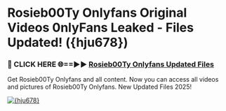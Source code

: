 # Rosieb00Ty Onlyfans Original Videos 0nlyFans Leaked - Files Updated! ({hju678})

<h3>🔴 CLICK HERE 🌐==►► <a href="https://tinyurl.com/ms9xzufz" rel="nofollow">Rosieb00Ty Onlyfans Updated Files</a></h3>

Get Rosieb00Ty Onlyfans and all content. Now you can access all videos and pictures of Rosieb00Ty Onlyfans. New Updated Files 2025!

[![{hju678}](https://i.imgur.com/PQ7UWWw.gif)](https://tinyurl.com/ms9xzufz)